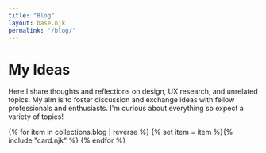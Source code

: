 ```yaml
---
title: "Blog"
layout: base.njk
permalink: "/blog/"
---
```

# My Ideas

Here I share thoughts and reflections on design, UX research, and unrelated topics. My aim is to foster discussion and exchange ideas with fellow professionals and enthusiasts.
I'm curious about everything so expect a variety of topics! 

{% for item in collections.blog | reverse %}
  {% set item = item %}{% include "card.njk" %}
{% endfor %} 